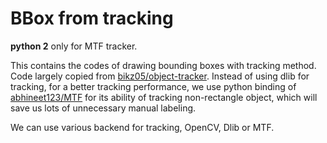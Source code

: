 # BBox from tracking

**python 2** only for MTF tracker.

This contains the codes of drawing bounding boxes with tracking method. Code largely copied from [bikz05/object-tracker](https://github.com/bikz05/object-tracker). Instead of using dlib for tracking, for a better tracking performance, we use python binding of [abhineet123/MTF](https://github.com/abhineet123/MTF) for its ability of tracking non-rectangle object, which will save us lots of unnecessary manual labeling.

We can use various backend for tracking, OpenCV, Dlib or MTF.